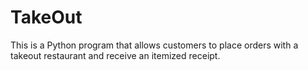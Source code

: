 # TakeOut
This is a Python program that allows customers to place orders with a takeout restaurant and receive an itemized receipt. 
